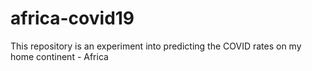 # africa-covid19
This repository is an experiment into predicting the COVID rates on my home continent - Africa
